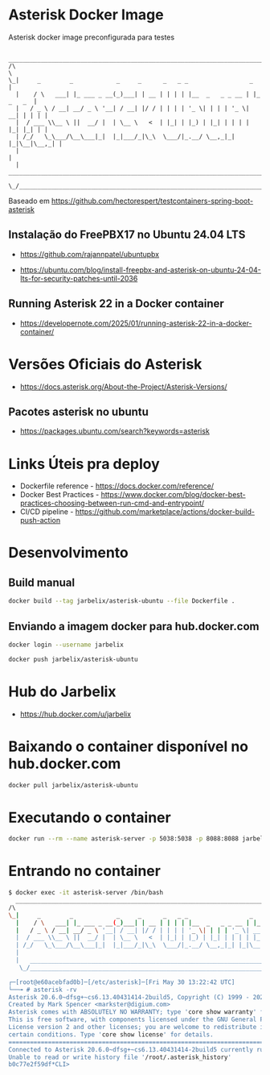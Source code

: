# Asterisk Docker Image

Asterisk docker image preconfigurada para testes

```
  _____________________________________________________________________________
/\                                                                            \
\_|     _        _            _     _      _   _ _                 _          |
  |    / \   ___| |_ ___ _ __(_)___| | __ | | | | |__  _   _ _ __ | |_ _   _  |
  |   / _ \ / __| __/ _ \ '__| / __| |/ / | | | | '_ \| | | | '_ \| __| | | | |
  |  / ___ \\__ \ ||  __/ |  | \__ \   <  | |_| | |_) | |_| | | | | |_| |_| | |
  | /_/   \_\___/\__\___|_|  |_|___/_|\_\  \___/|_.__/ \__,_|_| |_|\__|\__,_| |
  |                                                                           |
  |   ________________________________________________________________________|_
   \_/__________________________________________________________________________/

```

Baseado em https://github.com/hectorespert/testcontainers-spring-boot-asterisk

## Instalação do FreePBX17 no Ubuntu 24.04 LTS

* https://github.com/rajannpatel/ubuntupbx

* https://ubuntu.com/blog/install-freepbx-and-asterisk-on-ubuntu-24-04-lts-for-security-patches-until-2036

## Running Asterisk 22 in a Docker container

* https://developernote.com/2025/01/running-asterisk-22-in-a-docker-container/

# Versões Oficiais do Asterisk

* https://docs.asterisk.org/About-the-Project/Asterisk-Versions/

## Pacotes asterisk no ubuntu

* https://packages.ubuntu.com/search?keywords=asterisk

# Links Úteis pra deploy

* Dockerfile reference - https://docs.docker.com/reference/ 
* Docker Best Practices - https://www.docker.com/blog/docker-best-practices-choosing-between-run-cmd-and-entrypoint/
* CI/CD pipeline - https://github.com/marketplace/actions/docker-build-push-action
# Desenvolvimento

## Build manual

```bash
docker build --tag jarbelix/asterisk-ubuntu --file Dockerfile .
```

## Enviando a imagem docker para hub.docker.com

```bash
docker login --username jarbelix

docker push jarbelix/asterisk-ubuntu
```

# Hub do Jarbelix

* https://hub.docker.com/u/jarbelix

# Baixando o container disponível no hub.docker.com

```bash
docker pull jarbelix/asterisk-ubuntu
```

# Executando o container

```bash
docker run --rm --name asterisk-server -p 5038:5038 -p 8088:8088 jarbelix/asterisk-ubuntu
```

# Entrando no container
```bash
$ docker exec -it asterisk-server /bin/bash
  _____________________________________________________________________________
/\                                                                            \
\_|     _        _            _     _      _   _ _                 _          |
  |    / \   ___| |_ ___ _ __(_)___| | __ | | | | |__  _   _ _ __ | |_ _   _  |
  |   / _ \ / __| __/ _ \ '__| / __| |/ / | | | | '_ \| | | | '_ \| __| | | | |
  |  / ___ \\__ \ ||  __/ |  | \__ \   <  | |_| | |_) | |_| | | | | |_| |_| | |
  | /_/   \_\___/\__\___|_|  |_|___/_|\_\  \___/|_.__/ \__,_|_| |_|\__|\__,_| |
  |                                                                           |
  |   ________________________________________________________________________|_
   \_/__________________________________________________________________________/

┌─[root@e60acebfad0b]─[/etc/asterisk]─[Fri May 30 13:22:42 UTC]
└──╼ # asterisk -rv
Asterisk 20.6.0~dfsg+~cs6.13.40431414-2build5, Copyright (C) 1999 - 2022, Sangoma Technologies Corporation and others.
Created by Mark Spencer <markster@digium.com>
Asterisk comes with ABSOLUTELY NO WARRANTY; type 'core show warranty' for details.
This is free software, with components licensed under the GNU General Public
License version 2 and other licenses; you are welcome to redistribute it under
certain conditions. Type 'core show license' for details.
=========================================================================
Connected to Asterisk 20.6.0~dfsg+~cs6.13.40431414-2build5 currently running on b0c77e2f59df (pid = 1)
Unable to read or write history file '/root/.asterisk_history'
b0c77e2f59df*CLI>

```
